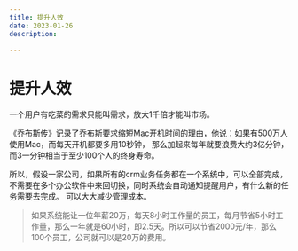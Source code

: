 ```yaml
---
title: 提升人效
date: 2023-01-26
description:

---
```


# 提升人效

一个用户有吃菜的需求只能叫需求，放大1千倍才能叫市场。

《乔布斯传》记录了乔布斯要求缩短Mac开机时间的理由，他说：如果有500万人使用Mac，而每天开机都要多用10秒钟，
那么加起来每年就要浪费大约3亿分钟，而3一分钟相当于至少100个人的终身寿命。

所以，假设一家公司，如果所有的crm业务任务都在一个系统中，可以全部完成，不需要在多个办公软件中来回切换，同时系统会自动通知提醒用户，有什么新的任务需要去完成。
可以大大减少管理成本。

> 如果系统能让一位年薪20万，每天8小时工作量的员工，每月节省5小时工作量，那么一年就是60小时，即2.5天。所以可以节省2000元/年，那么100个员工，公司就可以是20万的费用。


